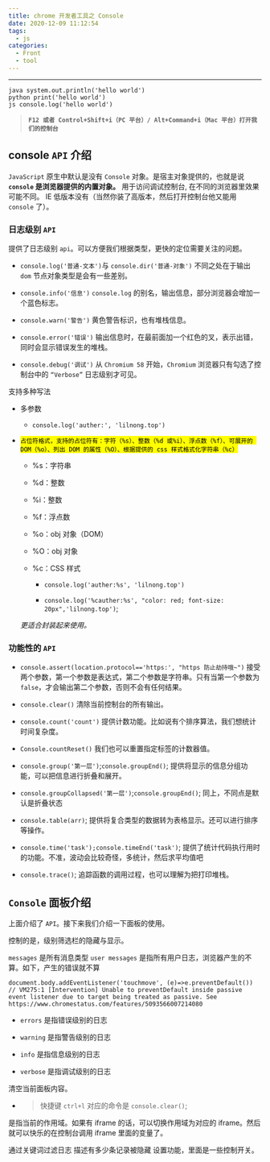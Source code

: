 ```yaml
---
title: chrome 开发者工具之 Console
date: 2020-12-09 11:12:54
tags:
  - js
categories:
  - Front
  - tool
---
```


---

```
java system.out.println('hello world')
python print('hello world')
js console.log('hello world')
```

> **`F12 或者 Control+Shift+i（PC 平台）/ Alt+Command+i（Mac 平台）打开我们的控制台`**

<!-- more -->

## console `API` 介绍

`JavaScript` 原生中默认是没有 `Console` 对象。是宿主对象提供的，也就是说 **`console` 是浏览器提供的内置对象。**
用于访问调试控制台, 在不同的浏览器里效果可能不同。
IE 低版本没有（当然你装了高版本，然后打开控制台他又能用 `console` 了）。

### 日志级别 `API`

提供了日志级别 `api`。可以方便我们根据类型，更快的定位需要关注的问题。

- `console.log('普通-文本')`与 `console.dir('普通-对象')`
  不同之处在于输出 `dom` 节点对象类型是会有一些差别。

- `console.info('信息')` `console.log` 的别名，输出信息，部分浏览器会增加一个蓝色标志。

- `console.warn('警告')` 黄色警告标识，也有堆栈信息。

- `console.error('错误')` 输出信息时，在最前面加一个红色的叉，表示出错，同时会显示错误发生的堆栈。

- `console.debug('调试')` 从 `Chromium 58` 开始，`Chromium` 浏览器只有勾选了控制台中的 `“Verbose”` 日志级别才可见。

支持多种写法

- 多参数
  - `console.log('auther:', 'lilnong.top')`
- <mark>`占位符格式，支持的占位符有：字符（%s）、整数（%d 或%i）、浮点数（%f）、可展开的 DOM（%o）、列出 DOM 的属性（%O）、根据提供的 css 样式格式化字符串（%c）`</mark>

  - %s：字符串
  - %d：整数
  - %i：整数
  - %f：浮点数
  - %o：obj 对象（DOM）
  - %O：obj 对象
  - %c：CSS 样式

    - `console.log('auther:%s', 'lilnong.top')`

    - `console.log('%cauther:%s', "color: red; font-size: 20px",'lilnong.top')`;

  _更适合封装起来使用。_

### 功能性的 `API`

- `console.assert(location.protocol=='https:', "https 防止劫持哦~")` 接受两个参数，第一个参数是表达式，第二个参数是字符串。只有当第一个参数为 `false`，才会输出第二个参数，否则不会有任何结果。

- `console.clear()` 清除当前控制台的所有输出。

- `console.count('count')` 提供计数功能。比如说有个排序算法，我们想统计时间复杂度。
- `Console.countReset()` 我们也可以重置指定标签的计数器值。

- `console.group('第一层')`;`console.groupEnd()`; 提供将显示的信息分组功能，可以把信息进行折叠和展开。
- `console.groupCollapsed('第一层')`;`console.groupEnd()`; 同上，不同点是默认是折叠状态

- `console.table(arr)`; 提供将复合类型的数据转为表格显示。还可以进行排序等操作。

- `console.time('task');console.timeEnd('task')`; 提供了统计代码执行用时的功能。不准，波动会比较奇怪，多统计，然后求平均值吧
- `console.trace()`; 追踪函数的调用过程，也可以理解为把打印堆栈。

## `Console` 面板介绍

上面介绍了 `API`。接下来我们介绍一下面板的使用。

控制的是，级别筛选栏的隐藏与显示。

`messages` 是所有消息类型
`user messages` 是指所有用户日志，浏览器产生的不算。如下，产生的错误就不算

```
document.body.addEventListener('touchmove', (e)=>e.preventDefault())
// VM275:1 [Intervention] Unable to preventDefault inside passive event listener due to target being treated as passive. See https://www.chromestatus.com/features/5093566007214080
```

- `errors` 是指错误级别的日志

- `warning` 是指警告级别的日志

- `info` 是指信息级别的日志

- `verbose` 是指调试级别的日志

清空当前面板内容。

- > 快捷键 `ctrl+l` 对应的命令是 `console.clear()`;

是指当前的作用域。如果有 iframe 的话，可以切换作用域为对应的 iframe。然后就可以快乐的在控制台调用 iframe 里面的变量了。

通过关键词过滤日志
描述有多少条记录被隐藏
设置功能，里面是一些控制开关。
